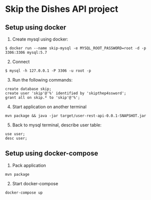 # Skip the Dishes API project


## Setup using docker

1. Create mysql using docker:

  `$ docker run --name skip-mysql -e MYSQL_ROOT_PASSWORD=root -d -p 3306:3306 mysql:5.7`

2. Connect
  
  `$ mysql -h 127.0.0.1 -P 3306 -u root -p`

3. Run the following commands:
```
create database skip;
create user 'skip'@'%' identified by 'skipthep4ssword';
grant all on skip.* to 'skip'@'%';
```

4. Start application on another terminal

  `mvn package && java -jar target/user-rest-api-0.0.1-SNAPSHOT.jar`

5. Back to mysql terminal, describe user table:
```
use user;
desc user;
```


## Setup using docker-compose

1. Pack application

 `mvn package`

2. Start docker-compose

 `docker-compose up`
 
 

